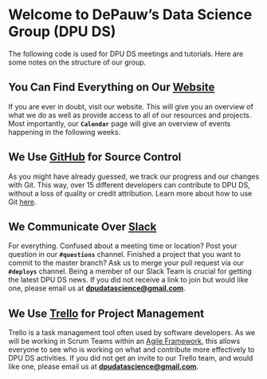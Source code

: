 # Welcome to DePauw’s Data Science Group (DPU DS)

The following code is used for DPU DS meetings and tutorials. Here are some notes on the structure of our group.

## You Can Find Everything on Our [Website](https://dpudatascience.wixsite.com/dpuds) 

If you are ever in doubt, visit our website. This will give you an overview of what we do as well as provide access to all of our resources and projects. Most importantly, our **`Calendar`** page will give an overview of events happening in the following weeks.


## We Use [GitHub](https://github.com) for Source Control

As you might have already guessed, we track our progress and our changes with Git. This way, over 15 different developers can contribute to DPU DS, without a loss of quality or credit attribution. Learn more about how to use Git [here](https://github.com/DPUDS/DPUDS_Meetings/blob/master/Fall_2017/GitHub_Trello_Setup/GitHub_Trello_Setup.ipynb).


## We Communicate Over [Slack](https://slack.com/)

For everything. Confused about a meeting time or location? Post your question in our **`#questions`** channel. Finished a project that you want to commit to the master branch? Ask us to merge your pull request via our **`#deploys`** channel. Being a member of our Slack Team is crucial for getting the latest DPU DS news. If you did not receive a link to join but would like one, please email us at **dpudatascience@gmail.com**.

## We Use [Trello](https://trello.com) for Project Management

Trello is a task management tool often used by software developers. As we will be working in Scrum Teams within an [Agile Framework](https://en.wikipedia.org/wiki/Agile_software_development), this allows everyone to see who is working on what and contribute more effectively to DPU DS activities. If you did not get an invite to our Trello team, and would like one, please email us at **dpudatascience@gmail.com**.
